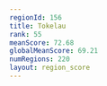 ```yaml
---
regionId: 156
title: Tokelau
rank: 55
meanScore: 72.68
globalMeanScore: 69.21
numRegions: 220
layout: region_score
---
```

